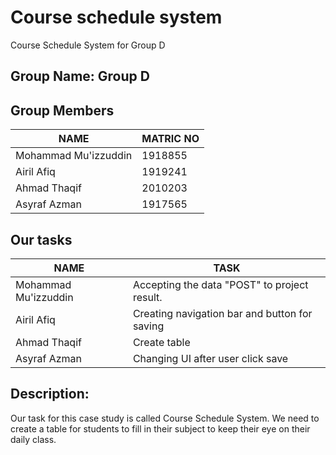# Course schedule system
Course Schedule System for Group D

## Group Name: Group D

## Group Members

NAME | MATRIC NO
------------ | -------------
Mohammad Mu'izzuddin | 1918855
Airil Afiq  | 1919241
Ahmad Thaqif | 2010203
Asyraf Azman | 1917565

## Our tasks

NAME | TASK
------------ | -------------
Mohammad Mu'izzuddin | Accepting the data "POST" to project result.
Airil Afiq | Creating navigation bar and button for saving
Ahmad Thaqif | Create table
Asyraf Azman | Changing UI after user click save

## Description:
Our task for this case study is called Course Schedule System. We need to create a table for students to fill in their subject to keep their eye on their daily class.
